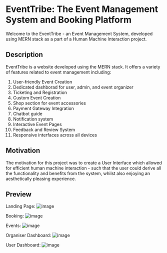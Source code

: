 # EventTribe: The Event Management System and Booking Platform

Welcome to the EventTribe - an Event Management System, developed using MERN stack as a part of a Human Machine Interaction project.


## Description
EventTribe is a website developed using the MERN stack. It offers a variety of features related to event management including: 
1. User-friendly Event Creation
2. Dedicated dashborad for user, admin, and event organizer
3. Ticketing and Registration
4. Custom Event Creation
5. Shop section for event accessories
5. Payment Gateway Integration
6. Chatbot guide
7. Notification system
8. Interactive Event Pages
9. Feedback and Review System
10. Responsive interfaces across all devices


## Motivation
The motivation for this project was to create a User Interface which allowed for efficient human machine interaction - such that the user could derive all the functionality and benefits from the system, whilst also enjoying an aesthetically pleasing experience. 


## Preview 
Landing Page:
![image](https://github.com/omkar3012/hmi-lab-ieee-cs/assets/95969528/a45bd886-78c2-40ec-8148-6d9c0d39f0c3)

Booking:
![image](https://github.com/omkar3012/hmi-lab-ieee-cs/assets/95969528/72d9602f-9b7b-44ee-8ff8-2a854b6b5b79)

Events:
![image](https://github.com/omkar3012/hmi-lab-ieee-cs/assets/95969528/c0fa031b-4094-4a98-8d3d-723ab7a99f8a)

Organiser Dashboard: 
![image](https://github.com/omkar3012/hmi-lab-ieee-cs/assets/95969528/3e78ea77-494a-48a2-b9d1-01e219f4d3d2)

User Dashboard:
![image](https://github.com/omkar3012/hmi-lab-ieee-cs/assets/95969528/7ebf1e66-53e9-466f-a4e6-5bc08521a63d)
